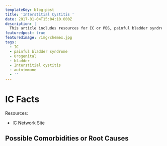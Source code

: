 ```yaml
---
templateKey: blog-post
title: 'Interstitial Cystitis '
date: 2017-01-04T15:04:10.000Z
description: |
  This article includes resources for IC or PBS, painful bladder syndrome. 
featuredpost: true
featuredimage: /img/chemex.jpg
tags:
  - IC
  - painful bladder syndrome
  - Urogenital
  - bladder
  - Interstitial cystitis
  - autoimmune
  - ''
---
```

# IC Facts

Resources:

* IC Network Site

## Possible Comorbidities or Root Causes
